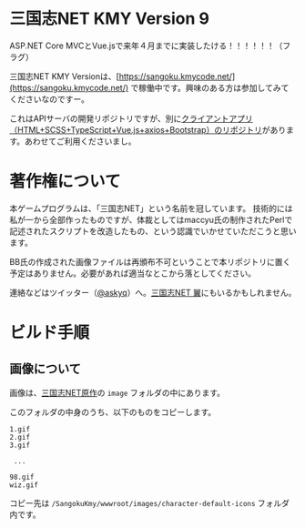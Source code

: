 # 三国志NET KMY Version 9

ASP.NET Core MVCとVue.jsで来年４月までに実装したける！！！！！！（フラグ）

三国志NET KMY Versionは、[https://sangoku.kmycode.net/](https://sangoku.kmycode.net/) で稼働中です。興味のある方は参加してみてくださいなのですー。

これはAPIサーバの開発リポジトリですが、別に[クライアントアプリ（HTML+SCSS+TypeScript+Vue.js+axios+Bootstrap）のリポジトリ](https://github.com/kmycode/sangokukmy-client)があります。あわせてご利用くださいまし。

# 著作権について

本ゲームプログラムは、「三国志NET」という名前を冠しています。
技術的には私が一から全部作ったものですが、体裁としてはmaccyu氏の制作されたPerlで記述されたスクリプトを改造したもの、という認識でいかせていただこうと思います。

BB氏の作成された画像ファイルは再頒布不可ということで本リポジトリに置く予定はありません。必要があれば適当なとこから落としてください。

連絡などはツイッター（[@askyq](https://twitter.com/askyq)）へ。[三国志NET 翼](http://ysks.sakura.ne.jp/tubasa/index.cgi)にもいるかもしれません。

# ビルド手順
## 画像について

画像は、[三国志NET原作](https://github.com/runtBlue/sangokushi-NET.original)の `image` フォルダの中にあります。

このフォルダの中身のうち、以下のものをコピーします。

~~~
1.gif
2.gif
3.gif

 ...

98.gif
wiz.gif
~~~

コピー先は `/SangokuKmy/wwwroot/images/character-default-icons` フォルダ内です。
